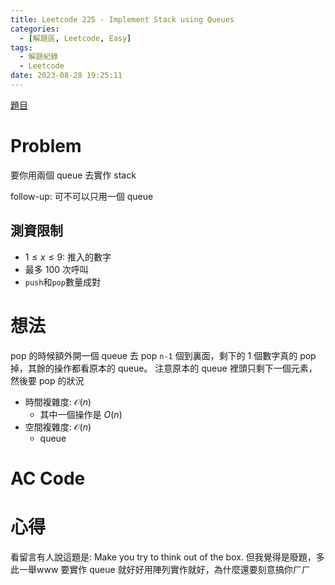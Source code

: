 ```yaml
---
title: Leetcode 225 - Implement Stack using Queues
categories:
  - [解題區, Leetcode, Easy]
tags:
  - 解題紀錄
  - Leetcode
date: 2023-08-28 19:25:11
---
```


[題目](https://leetcode.com/problems/implement-stack-using-queues/description/)

# Problem

要你用兩個 queue 去實作 stack

follow-up: 可不可以只用一個 queue

## 測資限制

- $1 \le x \le 9$: 推入的數字
- 最多 100 次呼叫
- `push`和`pop`數量成對

# 想法

pop 的時候額外開一個 queue 去 pop `n-1` 個到裏面，剩下的 1 個數字真的 pop 掉，其餘的操作都看原本的 queue。
注意原本的 queue 裡頭只剩下一個元素，然後要 pop 的狀況

- 時間複雜度: $\mathcal{O}(n)$
    - 其中一個操作是 $O(n)$
- 空間複雜度: $\mathcal{O}(n)$
    - queue

# AC Code

<script src="https://emgithub.com/embed-v2.js?target=https%3A%2F%2Fgithub.com%2Froy4801%2Fsolved_problems%2Fblob%2Fmaster%2Fleetcode%2F225.cpp%23L18-L58&style=github&type=code&showBorder=on&showLineNumbers=on&showFileMeta=on&showFullPath=on&showCopy=on"></script>

# 心得

看留言有人說這題是: Make you try to think out of the box. 但我覺得是廢題，多此一舉www
要實作 queue 就好好用陣列實作就好，為什麼還要刻意搞你ㄏㄏ

